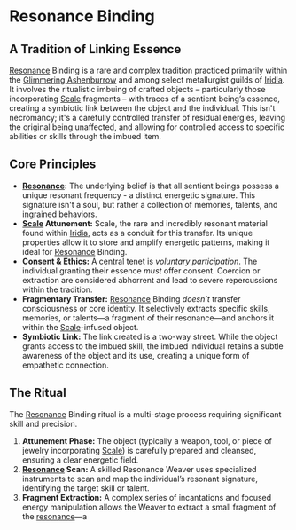 # Resonance Binding

## A Tradition of Linking Essence

[Resonance](/structure/mechanic/resonance.md) Binding is a rare and complex tradition practiced primarily within the [Glimmering Ashenburrow](/geography/settlement/city/glimmering-ashenburrow.md) and among select metallurgist guilds of [Iridia](/geography/cosmology/iridia.md). It involves the ritualistic imbuing of crafted objects – particularly those incorporating [Scale](/geography/landmark/scale.md) fragments – with traces of a sentient being’s essence, creating a symbiotic link between the object and the individual.  This isn't necromancy; it's a carefully controlled transfer of residual energies, leaving the original being unaffected, and allowing for controlled access to specific abilities or skills through the imbued item. 

## Core Principles

*   **[Resonance](/structure/mechanic/resonance.md):**  The underlying belief is that all sentient beings possess a unique resonant frequency - a distinct energetic signature. This signature isn't a soul, but rather a collection of memories, talents, and ingrained behaviors. 
*   **[Scale](/geography/landmark/scale.md) Attunement:** Scale, the rare and incredibly resonant material found within [Iridia](/geography/cosmology/iridia.md), acts as a conduit for this transfer. Its unique properties allow it to store and amplify energetic patterns, making it ideal for [Resonance](/structure/mechanic/resonance.md) Binding.
*   **Consent & Ethics:** A central tenet is *voluntary participation*. The individual granting their essence *must* offer consent. Coercion or extraction are considered abhorrent and lead to severe repercussions within the tradition.
*   **Fragmentary Transfer:** [Resonance](/structure/mechanic/resonance.md) Binding *doesn’t* transfer consciousness or core identity. It selectively extracts specific skills, memories, or talents—a fragment of their resonance—and anchors it within the [Scale](/geography/landmark/scale.md)-infused object.
*   **Symbiotic Link:**  The link created is a two-way street. While the object grants access to the imbued skill, the imbued individual retains a subtle awareness of the object and its use, creating a unique form of empathetic connection.

## The Ritual

The [Resonance](/structure/mechanic/resonance.md) Binding ritual is a multi-stage process requiring significant skill and precision.

1.  **Attunement Phase:** The object (typically a weapon, tool, or piece of jewelry incorporating [Scale](/geography/landmark/scale.md)) is carefully prepared and cleansed, ensuring a clear energetic field.
2.  **[Resonance](/structure/mechanic/resonance.md) Scan:** A skilled Resonance Weaver uses specialized instruments to scan and map the individual’s resonant signature, identifying the target skill or talent.
3.  **Fragment Extraction:** A complex series of incantations and focused energy manipulation allows the Weaver to extract a small fragment of the [resonance](/structure/mechanic/resonance.md)—a 
